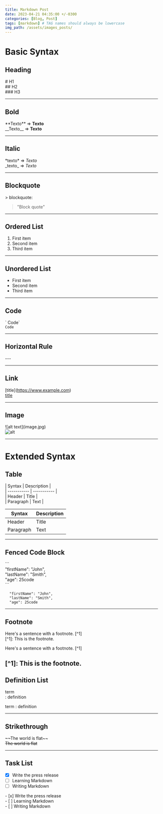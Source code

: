 ```yaml
---
title: Markdown Post
date: 2023-04-21 04:35:00 +/-0300
categories: [Blog, Post]
tags: [markdown] # TAG names should always be lowercase
img_path: /assets/images_posts/
---
```


# Basic Syntax

## Heading

\# H1  
\## H2  
\### H3

---

## Bold

\*\*Texto\*\* => **Texto**  
\_\_Texto\_\_ => **Texto**

---

## Italic

\*texto\* => _Texto_  
\_texto\_ => _Texto_

---

## Blockquote

\> blockquote:

> "Block quote"

---

## Ordered List

1. First item
2. Second item
3. Third item

---

## Unordered List

- First item
- Second item
- Third item

---

## Code

\` Code\`  
 `Code`

---

## Horizontal Rule

\---

---

## Link

\[title](https://www.example.com)  
[title]()

---

## Image

\!\[alt text](image.jpg)  
![alt](FrRqTx0aEAAnUcU.jpeg)

---

# Extended Syntax

## Table

\| Syntax | Description |  
\| ----------- | ----------- |  
\| Header | Title |  
\| Paragraph | Text |

| Syntax    | Description |
| --------- | ----------- |
| Header    | Title       |
| Paragraph | Text        |

---

## Fenced Code Block

\```  
 "firstName": "John",  
 "lastName": "Smith",  
 "age": 25code  
\```

```
  "firstName": "John",
  "lastName": "Smith",
  "age": 25code
```

---

## Footnote

Here's a sentence with a footnote. \[^1]  
\[^1]: This is the footnote.

Here's a sentence with a footnote. [^1]

## [^1]: This is the footnote.

## Definition List

term  
\: definition

term
: definition

---

## Strikethrough

\~~The world is flat~~  
~~The world is flat~~

---

## Task List

- [x] Write the press release
- [ ] Learning Markdown
- [ ] Writing Markdown

\- [x] Write the press release  
\- [ ] Learning Markdown  
\- [ ] Writing Markdown
